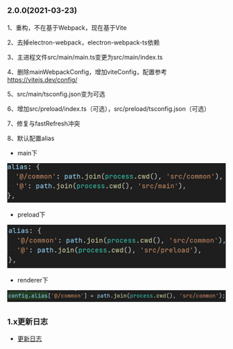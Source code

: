 ## <small>2.0.0(2021-03-23)</small>
1、重构，不在基于Webpack，现在基于Vite

2、去掉electron-webpack，electron-webpack-ts依赖

3、主进程文件src/main/main.ts变更为src/main/index.ts

4、删除mainWebpackConfig，增加viteConfig，配置参考 https://vitejs.dev/config/

5、src/main/tsconfig.json变为可选

6、增加src/preload/index.ts（可选），src/preload/tsconfig.json（可选）

7、修复与fastRefresh冲突

8、默认配置alias

* main下

![img.png](img.png)

* preload下

![img_1.png](img_1.png)

* renderer下

![img_2.png](img_2.png)

## <small>1.x更新日志</small>
* [更新日志](https://github.com/BySlin/umi-plugin-electron-builder/blob/1.x/CHANGELOG.md)

